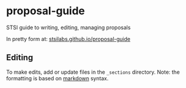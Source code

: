 # proposal-guide
STSI guide to writing, editing, managing proposals

In pretty form at: [stsilabs.github.io/proposal-guide](http://stsilabs.github.io/proposal-guide/) 

## Editing

To make edits, add or update files in the `_sections` directory. Note: the formatting is based on [markdown](https://github.com/adam-p/markdown-here/wiki/Markdown-Cheatsheet) syntax.
